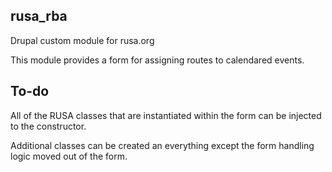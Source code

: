 ## rusa_rba
Drupal custom module for rusa.org

This module provides a form for assigning routes to calendared events.

## To-do
All of the RUSA classes that are instantiated within the form can be injected to the constructor.

Additional classes can be created an everything except the form handling logic moved out of the form.